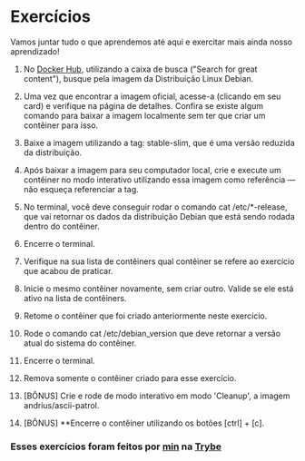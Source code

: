 # Exercícios

Vamos juntar tudo o que aprendemos até aqui e exercitar mais ainda nosso aprendizado!

1. No [Docker Hub](https://hub.docker.com/search?q=&type=image), utilizando a caixa de busca ("Search for great content"), busque pela imagem da Distribuição Linux Debian.

2. Uma vez que encontrar a imagem oficial, acesse-a (clicando em seu card) e verifique na página de detalhes. Confira se existe algum comando para baixar a imagem localmente sem ter que criar um contêiner para isso.

3. Baixe a imagem utilizando a tag: stable-slim, que é uma versão reduzida da distribuição.

4. Após baixar a imagem para seu computador local, crie e execute um contêiner no modo interativo utilizando essa imagem como referência — não esqueça referenciar a tag.

5. No terminal, você deve conseguir rodar o comando cat /etc/*-release, que vai retornar os dados da distribuição Debian que está sendo rodada dentro do contêiner.

6. Encerre o terminal.

7. Verifique na sua lista de contêiners qual contêiner se refere ao exercício que acabou de praticar.

8. Inicie o mesmo contêiner novamente, sem criar outro. Valide se ele está ativo na lista de contêiners.

9. Retome o contêiner que foi criado anteriormente neste exercício.

10. Rode o comando cat /etc/debian_version que deve retornar a versão atual do sistema do contêiner.

11. Encerre o terminal.

12. Remova somente o contêiner criado para esse exercício.

13. [BÔNUS] Crie e rode de modo interativo em modo 'Cleanup', a imagem andrius/ascii-patrol.

14. [BÔNUS] **Encerre o contêiner utilizando os botões [ctrl] + [c].

### Esses exercícios foram feitos por [min](https://www.linkedin.com/in/jonathanrei5/) na [Trybe](https://www.betrybe.com/)
